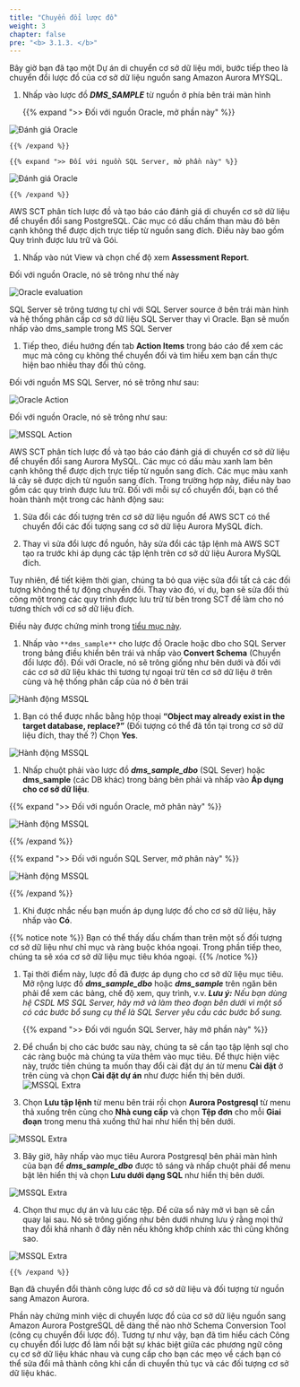 ```yaml
---
title: "Chuyển đổi lược đồ"
weight: 3
chapter: false
pre: "<b> 3.1.3. </b>"
---
```


Bây giờ bạn đã tạo một Dự án di chuyển cơ sở dữ liệu mới, bước tiếp theo là chuyển đổi lược đồ của cơ sở dữ liệu nguồn sang Amazon Aurora MYSQL.

1. Nhấp vào lược đồ **_DMS_SAMPLE_** từ nguồn ở phía bên trái màn hình

    {{% expand ">> Đối với nguồn Oracle, mở phần này" %}}

![Đánh giá Oracle](/images/3/1/3/0001.png?width=80pc)

    {{% /expand %}}

    {{% expand ">> Đối với nguồn SQL Server, mở phần này" %}}

![Đánh giá Oracle](/images/3/1/3/0002.png?width=80pc)

    {{% /expand %}}

AWS SCT phân tích lược đồ và tạo báo cáo đánh giá di chuyển cơ sở dữ liệu để chuyển đổi sang PostgreSQL. Các mục có dấu chấm than màu đỏ bên cạnh không thể được dịch trực tiếp từ nguồn sang đích. Điều này bao gồm Quy trình được lưu trữ và Gói.

1. Nhấp vào nút View và chọn chế độ xem **Assessment Report**.

Đối với nguồn Oracle, nó sẽ trông như thế này

![Oracle evaluation](/images/3/1/3/0002-1.png?width=80pc)

SQL Server sẽ trông tương tự chỉ với SQL Server source ở bên trái màn hình và hệ thống phân cấp cơ sở dữ liệu SQL Server thay vì Oracle. Bạn sẽ muốn nhấp vào dms_sample trong MS SQL Server

1. Tiếp theo, điều hướng đến tab **Action Items** trong báo cáo để xem các mục mà công cụ không thể chuyển đổi và tìm hiểu xem bạn cần thực hiện bao nhiêu thay đổi thủ công.

Đối với nguồn MS SQL Server, nó sẽ trông như sau:

![Oracle Action](/images/3/1/3/0002.png?width=80pc)

Đối với nguồn Oracle, nó sẽ trông như sau:

![MSSQL Action](/images/3/1/3/0003.png?width=80pc)

AWS SCT phân tích lược đồ và tạo báo cáo đánh giá di chuyển cơ sở dữ liệu để chuyển đổi sang Aurora MySQL. Các mục có dấu màu xanh lam bên cạnh không thể được dịch trực tiếp từ nguồn sang đích. Các mục màu xanh lá cây sẽ được dịch từ nguồn sang đích. Trong trường hợp này, điều này bao gồm các quy trình được lưu trữ. Đối với mỗi sự cố chuyển đổi, bạn có thể hoàn thành một trong các hành động sau:

1. Sửa đổi các đối tượng trên cơ sở dữ liệu nguồn để AWS SCT có thể chuyển đổi các đối tượng sang cơ sở dữ liệu Aurora MySQL đích.

2. Thay vì sửa đổi lược đồ nguồn, hãy sửa đổi các tập lệnh mà AWS SCT tạo ra trước khi áp dụng các tập lệnh trên cơ sở dữ liệu Aurora MySQL đích.

Tuy nhiên, để tiết kiệm thời gian, chúng ta bỏ qua việc sửa đổi tất cả các đối tượng không thể tự động chuyển đổi. Thay vào đó, ví dụ, bạn sẽ sửa đổi thủ công một trong các quy trình được lưu trữ từ bên trong SCT để làm cho nó tương thích với cơ sở dữ liệu đích.

Điều này được chứng minh trong [tiểu mục này](./ModifyCode).

1. Nhấp vào `**dms_sample**` cho lược đồ Oracle hoặc dbo cho SQL Server trong bảng điều khiển bên trái và nhấp vào **Convert Schema** (Chuyển đổi lược đồ).
Đối với Oracle, nó sẽ trông giống như bên dưới và đối với các cơ sở dữ liệu khác thì tương tự ngoại trừ tên cơ sở dữ liệu ở trên cùng và hệ thống phân cấp của nó ở bên trái

![Hành động MSSQL](/images/3/1/3/0004.png?width=80pc)

1. Bạn có thể được nhắc bằng hộp thoại **“Object may already exist in the target database, replace?”** (Đối tượng có thể đã tồn tại trong cơ sở dữ liệu đích, thay thế ?) Chọn **Yes**.

![Hành động MSSQL](/images/3/1/3/0005.png?width=80pc)

1. Nhấp chuột phải vào lược đồ **_dms_sample_dbo_** (SQL Sever) hoặc **dms_sample** (các DB khác) trong bảng bên phải và nhấp vào **Áp dụng cho cơ sở dữ liệu**.

{{% expand ">> Đối với nguồn Oracle, mở phân này" %}}

![Hành động MSSQL](/images/3/1/3/0006-a.png?width=80pc)

{{% /expand %}}

{{% expand ">> Đối với nguồn SQL Server, mở phân này" %}}

![Hành động MSSQL](/images/3/1/3/0006-b.png?width=80pc)

{{% /expand %}}

1. Khi được nhắc nếu bạn muốn áp dụng lược đồ cho cơ sở dữ liệu, hãy nhấp vào **Có**.

{{% notice note %}}
Bạn có thể thấy dấu chấm than trên một số đối tượng cơ sở dữ liệu như chỉ mục và ràng buộc khóa ngoại. Trong phần tiếp theo, chúng ta sẽ xóa cơ sở dữ liệu mục tiêu khóa ngoại.
{{% /notice %}}

1. Tại thời điểm này, lược đồ đã được áp dụng cho cơ sở dữ liệu mục tiêu. Mở rộng lược đồ **_dms_sample_dbo_** hoặc **_dms_sample_** trên ngăn bên phải để xem các bảng, chế độ xem, quy trình, v.v. _**Lưu ý:** Nếu bạn dùng hệ CSDL MS SQL Server, hãy mở và làm theo đoạn bên dưới vì một số có các bước bổ sung cụ thể là SQL Server yêu cầu các bước bổ sung._

    {{% expand ">> Đối với nguồn SQL Server, hãy mở phần này" %}}

1. Để chuẩn bị cho các bước sau này, chúng ta sẽ cần tạo tập lệnh sql cho các ràng buộc mà chúng ta vừa thêm vào mục tiêu. Để thực hiện việc này, trước tiên chúng ta muốn thay đổi cài đặt dự án từ menu **Cài đặt** ở trên cùng và chọn **Cài đặt dự án** như được hiển thị bên dưới.
![MSSQL Extra](/images/3/1/3/0007.png?width=80pc)

2. Chọn **Lưu tập lệnh** từ menu bên trái rồi chọn **Aurora Postgresql** từ menu thả xuống trên cùng cho **Nhà cung cấp** và chọn **Tệp đơn** cho mỗi **Giai đoạn** trong menu thả xuống thứ hai như hiển thị bên dưới.

![MSSQL Extra](/images/3/1/3/0008.png?width=80pc)

3. Bây giờ, hãy nhấp vào mục tiêu Aurora Postgresql bên phải màn hình của bạn để **_dms_sample_dbo_** được tô sáng và nhấp chuột phải để menu bật lên hiển thị và chọn **Lưu dưới dạng SQL** như hiển thị bên dưới.

![MSSQL Extra](/images/3/1/3/0009.png?width=80pc)

4. Chọn thư mục dự án và lưu các tệp. Để cửa sổ này mở vì bạn sẽ cần quay lại sau. Nó sẽ trông giống như bên dưới nhưng lưu ý rằng mọi thứ thay đổi khá nhanh ở đây nên nếu không khớp chính xác thì cũng không sao.

![MSSQL Extra](/images/3/1/3/0010.png?width=80pc)

    {{% /expand %}}

Bạn đã chuyển đổi thành công lược đồ cơ sở dữ liệu và đối tượng từ nguồn sang Amazon Aurora.

Phần này chứng minh việc di chuyển lược đồ của cơ sở dữ liệu nguồn sang Amazon Aurora PostgreSQL dễ dàng thế nào nhờ Schema Conversion Tool (công cụ chuyển đổi lược đồ). Tương tự như vậy, bạn đã tìm hiểu cách Công cụ chuyển đổi lược đồ làm nổi bật sự khác biệt giữa các phương ngữ công cụ cơ sở dữ liệu khác nhau và cung cấp cho bạn các mẹo về cách bạn có thể sửa đổi mã thành công khi cần di chuyển thủ tục và các đối tượng cơ sở dữ liệu khác.